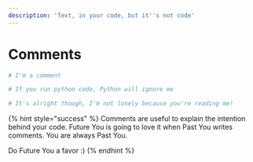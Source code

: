 ```yaml
---
description: 'Text, in your code, but it''s not code'
---
```


# Comments

```python
# I'm a comment

# If you run python code, Python will ignore me

# It's alright though, I'm not lonely because you're reading me!
```

{% hint style="success" %}
Comments are useful to explain the intention behind your code. Future You is going to love it when Past You writes comments. You are always Past You.

Do Future You a favor :\)
{% endhint %}

